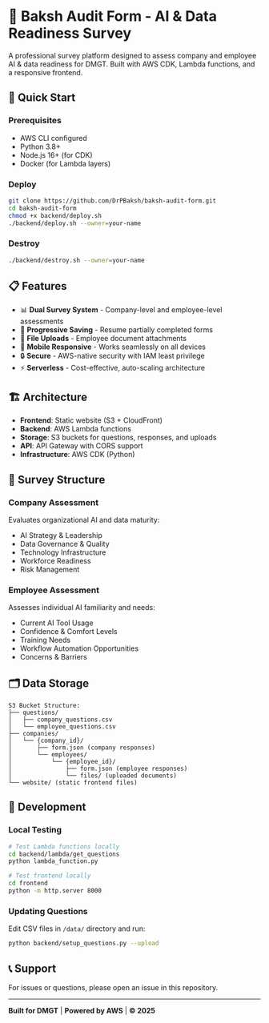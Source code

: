 # 🏢 Baksh Audit Form - AI & Data Readiness Survey

A professional survey platform designed to assess company and employee AI & data readiness for DMGT. Built with AWS CDK, Lambda functions, and a responsive frontend.

## 🚀 Quick Start

### Prerequisites
- AWS CLI configured
- Python 3.8+
- Node.js 16+ (for CDK)
- Docker (for Lambda layers)

### Deploy
```bash
git clone https://github.com/DrPBaksh/baksh-audit-form.git
cd baksh-audit-form
chmod +x backend/deploy.sh
./backend/deploy.sh --owner=your-name
```

### Destroy
```bash
./backend/destroy.sh --owner=your-name
```

## 📋 Features

- 📊 **Dual Survey System** - Company-level and employee-level assessments
- 💾 **Progressive Saving** - Resume partially completed forms
- 📁 **File Uploads** - Employee document attachments
- 📱 **Mobile Responsive** - Works seamlessly on all devices
- 🔒 **Secure** - AWS-native security with IAM least privilege
- ⚡ **Serverless** - Cost-effective, auto-scaling architecture

## 🏗️ Architecture

- **Frontend**: Static website (S3 + CloudFront)
- **Backend**: AWS Lambda functions
- **Storage**: S3 buckets for questions, responses, and uploads
- **API**: API Gateway with CORS support
- **Infrastructure**: AWS CDK (Python)

## 📝 Survey Structure

### Company Assessment
Evaluates organizational AI and data maturity:
- AI Strategy & Leadership
- Data Governance & Quality
- Technology Infrastructure
- Workforce Readiness
- Risk Management

### Employee Assessment
Assesses individual AI familiarity and needs:
- Current AI Tool Usage
- Confidence & Comfort Levels
- Training Needs
- Workflow Automation Opportunities
- Concerns & Barriers

## 🗂️ Data Storage

```
S3 Bucket Structure:
├── questions/
│   ├── company_questions.csv
│   └── employee_questions.csv
├── companies/
│   └── {company_id}/
│       ├── form.json (company responses)
│       └── employees/
│           └── {employee_id}/
│               ├── form.json (employee responses)
│               └── files/ (uploaded documents)
└── website/ (static frontend files)
```

## 🔧 Development

### Local Testing
```bash
# Test Lambda functions locally
cd backend/lambda/get_questions
python lambda_function.py

# Test frontend locally
cd frontend
python -m http.server 8000
```

### Updating Questions
Edit CSV files in `/data/` directory and run:
```bash
python backend/setup_questions.py --upload
```

## 📞 Support

For issues or questions, please open an issue in this repository.

---

**Built for DMGT** | **Powered by AWS** | **© 2025**